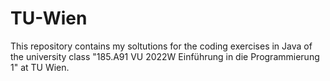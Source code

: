 # TU-Wien
This repository contains my soltutions for the coding exercises in Java of the university class "185.A91 VU 2022W Einführung in die Programmierung 1" at TU Wien.
